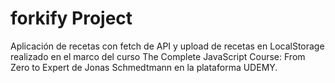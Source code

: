 # forkify Project

Aplicación de recetas con fetch de API y upload de recetas en LocalStorage realizado en el marco del curso The Complete JavaScript Course: From Zero to Expert de Jonas Schmedtmann en la plataforma UDEMY.

